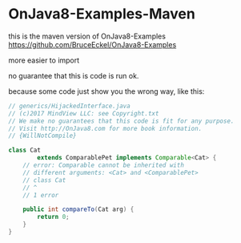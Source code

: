 # OnJava8-Examples-Maven

this is the maven version of OnJava8-Examples https://github.com/BruceEckel/OnJava8-Examples

more easier to import

no guarantee that this is code is run ok.

because some code just show you the wrong way, like this:

```java
// generics/HijackedInterface.java
// (c)2017 MindView LLC: see Copyright.txt
// We make no guarantees that this code is fit for any purpose.
// Visit http://OnJava8.com for more book information.
// {WillNotCompile}

class Cat
        extends ComparablePet implements Comparable<Cat> {
    // error: Comparable cannot be inherited with
    // different arguments: <Cat> and <ComparablePet>
    // class Cat
    // ^
    // 1 error

    public int compareTo(Cat arg) {
        return 0;
    }
}

```